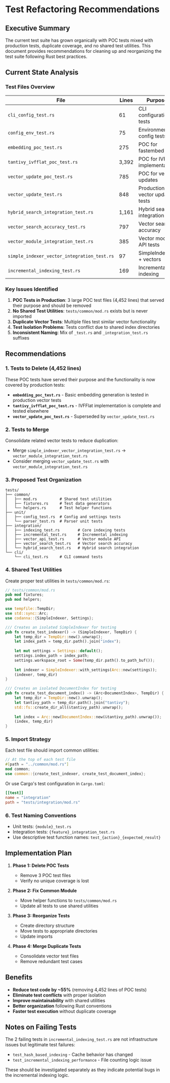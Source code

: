 # Test Refactoring Recommendations

## Executive Summary

The current test suite has grown organically with POC tests mixed with production tests, duplicate coverage, and no shared test utilities. This document provides recommendations for cleaning up and reorganizing the test suite following Rust best practices.

## Current State Analysis

### Test Files Overview

| File | Lines | Purpose | Status | Recommendation |
|------|-------|---------|--------|----------------|
| `cli_config_test.rs` | 61 | CLI configuration tests | Production | ✅ Keep |
| `config_env_test.rs` | 75 | Environment config tests | Production | ✅ Keep |
| `embedding_poc_test.rs` | 275 | POC for fastembed | POC/Obsolete | ❌ Delete |
| `tantivy_ivfflat_poc_test.rs` | 3,392 | POC for IVFFlat implementation | POC/Complete | ❌ Delete |
| `vector_update_poc_test.rs` | 785 | POC for vector updates | POC/Obsolete | ❌ Delete |
| `vector_update_test.rs` | 848 | Production vector update tests | Duplicate | ⚠️ Merge |
| `hybrid_search_integration_test.rs` | 1,161 | Hybrid search integration | Production | ✅ Keep (refactor) |
| `vector_search_accuracy_test.rs` | 797 | Vector search accuracy | Production | ✅ Keep |
| `vector_module_integration_test.rs` | 385 | Vector module API tests | Production | ✅ Keep |
| `simple_indexer_vector_integration_test.rs` | 97 | SimpleIndexer + vectors | Production | ⚠️ Merge |
| `incremental_indexing_test.rs` | 169 | Incremental indexing | Production | ✅ Keep |

### Key Issues Identified

1. **POC Tests in Production**: 3 large POC test files (4,452 lines) that served their purpose and should be removed
2. **No Shared Test Utilities**: `tests/common/mod.rs` exists but is never imported
3. **Duplicate Vector Tests**: Multiple files test similar vector functionality
4. **Test Isolation Problems**: Tests conflict due to shared index directories
5. **Inconsistent Naming**: Mix of `_test.rs` and `_integration_test.rs` suffixes

## Recommendations

### 1. Tests to Delete (4,452 lines)

These POC tests have served their purpose and the functionality is now covered by production tests:

- **`embedding_poc_test.rs`** - Basic embedding generation is tested in production vector tests
- **`tantivy_ivfflat_poc_test.rs`** - IVFFlat implementation is complete and tested elsewhere
- **`vector_update_poc_test.rs`** - Superseded by `vector_update_test.rs`

### 2. Tests to Merge

Consolidate related vector tests to reduce duplication:

- Merge `simple_indexer_vector_integration_test.rs` → `vector_module_integration_test.rs`
- Consider merging `vector_update_test.rs` with `vector_module_integration_test.rs`

### 3. Proposed Test Organization

```
tests/
├── common/
│   ├── mod.rs          # Shared test utilities
│   ├── fixtures.rs     # Test data generators
│   └── helpers.rs      # Test helper functions
├── unit/
│   ├── config_test.rs  # Config and settings tests
│   └── parser_test.rs  # Parser unit tests
├── integration/
│   ├── indexing_test.rs        # Core indexing tests
│   ├── incremental_test.rs     # Incremental indexing
│   ├── vector_api_test.rs      # Vector module API
│   ├── vector_search_test.rs   # Vector search accuracy
│   └── hybrid_search_test.rs   # Hybrid search integration
└── cli/
    └── cli_test.rs     # CLI command tests
```

### 4. Shared Test Utilities

Create proper test utilities in `tests/common/mod.rs`:

```rust
// tests/common/mod.rs
pub mod fixtures;
pub mod helpers;

use tempfile::TempDir;
use std::sync::Arc;
use codanna::{SimpleIndexer, Settings};

/// Creates an isolated SimpleIndexer for testing
pub fn create_test_indexer() -> (SimpleIndexer, TempDir) {
    let temp_dir = TempDir::new().unwrap();
    let index_path = temp_dir.path().join("index");
    
    let mut settings = Settings::default();
    settings.index_path = index_path;
    settings.workspace_root = Some(temp_dir.path().to_path_buf());
    
    let indexer = SimpleIndexer::with_settings(Arc::new(settings));
    (indexer, temp_dir)
}

/// Creates an isolated DocumentIndex for testing
pub fn create_test_document_index() -> (Arc<DocumentIndex>, TempDir) {
    let temp_dir = TempDir::new().unwrap();
    let tantivy_path = temp_dir.path().join("tantivy");
    std::fs::create_dir_all(&tantivy_path).unwrap();
    
    let index = Arc::new(DocumentIndex::new(&tantivy_path).unwrap());
    (index, temp_dir)
}
```

### 5. Import Strategy

Each test file should import common utilities:

```rust
// At the top of each test file
#[path = "../common/mod.rs"]
mod common;
use common::{create_test_indexer, create_test_document_index};
```

Or use Cargo's test configuration in `Cargo.toml`:

```toml
[[test]]
name = "integration"
path = "tests/integration/mod.rs"
```

### 6. Test Naming Conventions

- Unit tests: `{module}_test.rs`
- Integration tests: `{feature}_integration_test.rs`
- Use descriptive test function names: `test_{action}_{expected_result}`

## Implementation Plan

1. **Phase 1: Delete POC Tests**
   - Remove 3 POC test files
   - Verify no unique coverage is lost

2. **Phase 2: Fix Common Module**
   - Move helper functions to `tests/common/mod.rs`
   - Update all tests to use shared utilities

3. **Phase 3: Reorganize Tests**
   - Create directory structure
   - Move tests to appropriate directories
   - Update imports

4. **Phase 4: Merge Duplicate Tests**
   - Consolidate vector test files
   - Remove redundant test cases

## Benefits

- **Reduce test code by ~55%** (removing 4,452 lines of POC tests)
- **Eliminate test conflicts** with proper isolation
- **Improve maintainability** with shared utilities
- **Better organization** following Rust conventions
- **Faster test execution** without duplicate coverage

## Notes on Failing Tests

The 2 failing tests in `incremental_indexing_test.rs` are not infrastructure issues but legitimate test failures:
- `test_hash_based_indexing` - Cache behavior has changed
- `test_incremental_indexing_performance` - File counting logic issue

These should be investigated separately as they indicate potential bugs in the incremental indexing logic.